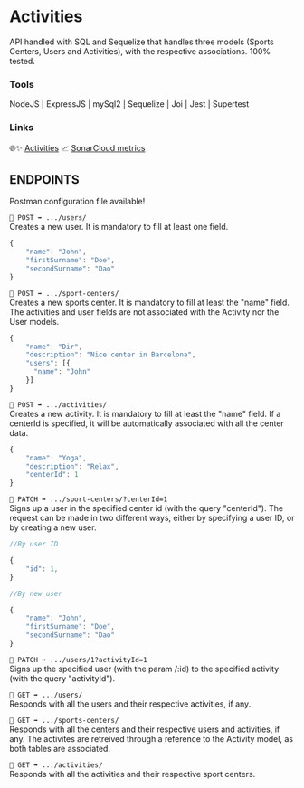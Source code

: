 # Activities

API handled with SQL and Sequelize that handles three models (Sports Centers, Users and Activities), with the respective associations. 100% tested.

### Tools

NodeJS | ExpressJS | mySql2 | Sequelize | Joi | Jest | Supertest

### Links

🌐✨ [Activities](https://activities-back.herokuapp.com/)
📈 [SonarCloud metrics](https://sonarcloud.io/summary/overall?id=xfontr_activities-api)

## ENDPOINTS

Postman configuration file available!

`🔹 POST ➡️ .../users/`  
Creates a new user. It is mandatory to fill at least one field.

```js
{
    "name": "John",
    "firstSurname": "Doe",
    "secondSurname": "Dao"
}
```

`🔹 POST ➡️ .../sport-centers/`  
Creates a new sports center. It is mandatory to fill at least the "name" field. The activities and user fields are not associated with the Activity nor the User models.

```js
{
    "name": "Dir",
    "description": "Nice center in Barcelona",
    "users": [{
      "name": "John"
    }]
}
```

`🔹 POST ➡️ .../activities/`  
Creates a new activity. It is mandatory to fill at least the "name" field. If a centerId is specified, it will be automatically associated with all the center data.

```js
{
    "name": "Yoga",
    "description": "Relax",
    "centerId": 1
}
```

`🔹 PATCH ➡️ .../sport-centers/?centerId=1`  
Signs up a user in the specified center id (with the query "centerId"). The request can be made in two different ways, either by specifying a user ID, or by creating a new user.

```js
//By user ID

{
    "id": 1,
}

//By new user

{
    "name": "John",
    "firstSurname": "Doe",
    "secondSurname": "Dao"
}
```

`🔹 PATCH ➡️ .../users/1?activityId=1`  
Signs up the specified user (with the param /:id) to the specified activity (with the query "activityId").

`🔹 GET ➡️ .../users/`  
Responds with all the users and their respective activities, if any.

`🔹 GET ➡️ .../sports-centers/`  
Responds with all the centers and their respective users and activities, if any. The activites are retreived through a reference to the Activity model, as both tables are associated.

`🔹 GET ➡️ .../activities/`  
Responds with all the activities and their respective sport centers.
